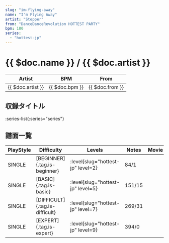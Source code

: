 ```yaml
---
slug: "im-flying-away"
name: "I'm Flying Away"
artist: "Stepper"
from: "DanceDanceRevolution HOTTEST PARTY"
bpm: 180
series:
  - "hottest-jp"
---
```


# {{ $doc.name }} / {{ $doc.artist }}

|Artist|BPM|From|
|------|---|----|
|{{ $doc.artist }}|{{ $doc.bpm }}|{{ $doc.from }}|

## 収録タイトル

:series-list{:series="series"}

## 譜面一覧

|PlayStyle|Difficulty|Levels|Notes|Movie|
|---------|----------|------|-----|-----|
|SINGLE|[BEGINNER]{.tag.is-beginner}|<div class="field is-grouped is-grouped-multiline"> :level{slug="hottest-jp" level=2}</div>|84/1||
|SINGLE|[BASIC]{.tag.is-basic}|<div class="field is-grouped is-grouped-multiline"> :level{slug="hottest-jp" level=5}</div>|151/15||
|SINGLE|[DIFFICULT]{.tag.is-difficult}|<div class="field is-grouped is-grouped-multiline"> :level{slug="hottest-jp" level=7}</div>|269/31||
|SINGLE|[EXPERT]{.tag.is-expert}|<div class="field is-grouped is-grouped-multiline"> :level{slug="hottest-jp" level=9}</div>|394/0||
